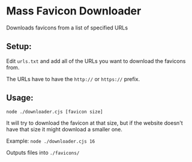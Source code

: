 # Mass Favicon Downloader
Downloads favicons from a list of specified URLs

## Setup:

Edit `urls.txt` and add all of the URLs you want to download the favicons from.

The URLs have to have the `http://` or `https://` prefix.

## Usage:

`node ./downloader.cjs [favicon size]`

It will try to download the favicon at that size, but if the website doesn't have that size it might download a smaller one.

Example: `node ./downloader.cjs 16`

Outputs files into `./favicons/`